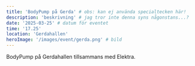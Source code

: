 ```yaml
---
title: 'BodyPump på Gerda' # obs: kan ej använda specialtecken här!
description: 'beskrivning' # jag tror inte denna syns någonstans...?
date: '2025-03-25' # datum för eventet
time: '17.25'
location: 'Gerdahallen'
heroImage: '/images/event/gerda.png' # bild
---
```


BodyPump på Gerdahallen tillsammans med Elektra.
